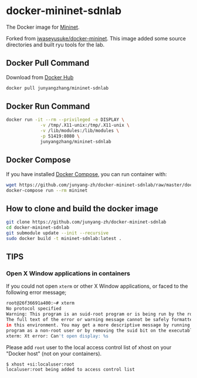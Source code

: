 # docker-mininet-sdnlab

The Docker image for [Mininet](http://mininet.org/).

Forked from [iwaseyusuke/docker-mininet](https://github.com/iwaseyusuke/docker-mininet). This image added some source directories and built ryu tools for the lab.

## Docker Pull Command

Download from [Docker Hub](https://hub.docker.com/)

```bash
docker pull junyangzhang/mininet-sdnlab
```

## Docker Run Command

```bash
docker run -it --rm --privileged -e DISPLAY \
             -v /tmp/.X11-unix:/tmp/.X11-unix \
             -v /lib/modules:/lib/modules \
             -p 51419:8080 \
             junyangzhang/mininet-sdnlab
```

## Docker Compose

If you have installed [Docker Compose](https://docs.docker.com/compose/),
you can run container with:

```bash
wget https://github.com/junyang-zh/docker-mininet-sdnlab/raw/master/docker-compose.yml
docker-compose run --rm mininet
```

## How to clone and build the docker image

```bash
git clone https://github.com/junyang-zh/docker-mininet-sdnlab
cd docker-mininet-sdnlab
git submodule update --init --recursive
sudo docker build -t mininet-sdnlab:latest .
```

## TIPS

### Open X Window applications in containers

If you could not open `xterm` or other X Window applications, or faced to the
following error message;

```bash
root@26f36691a400:~# xterm
No protocol specified
Warning: This program is an suid-root program or is being run by the root user.
The full text of the error or warning message cannot be safely formatted
in this environment. You may get a more descriptive message by running the
program as a non-root user or by removing the suid bit on the executable.
xterm: Xt error: Can't open display: %s
```

Please add `root` user to the local access control list of xhost on your
"Docker host" (not on your containers).

```bash
$ xhost +si:localuser:root
localuser:root being added to access control list
```
